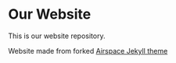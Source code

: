 # Our Website

This is our website repository.

Website made from forked [Airspace Jekyll theme](https://github.com/luminousrubyist/airspace-jekyll)
